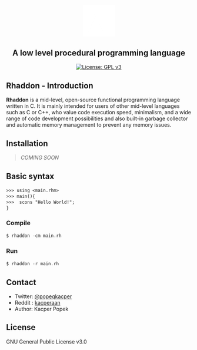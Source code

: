 <div align="center">

<img src="branding\logo.png" width="17%">

## A low level procedural programming language 
[![License: GPL v3](https://img.shields.io/badge/License-GPLv3-blue.svg)](https://www.gnu.org/licenses/gpl-3.0)
</div>

 ## Rhaddon - Introduction
 **Rhaddon** is a mid-level, open-source functional programming language written in C. It is mainly intended for users of other mid-level languages ​​such as C or C++, who value code execution speed, minimalism, and a wide range of code development possibilities and also built-in garbage collector and automatic memory management to prevent any memory issues.

## Installation
> *COMING SOON*

## Basic syntax
```
>>> using <main.rhm>
>>> main(){
>>>  scons "Hello World!";
}
```
### Compile
```c
$ rhaddon -cm main.rh
```
### Run
```c
$ rhaddon -r main.rh
```

## Contact
- Twitter: [@popeqkacper](https://twitter.com/popeqkacper) 
- Reddit : [kacperaan](https://reddit.com/u/kacperaan)
- Author: Kacper Popek

## License
GNU General Public License v3.0
